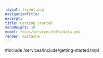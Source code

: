 ```yaml
---
layout: layout.pug
navigationTitle:
excerpt:
title: Getting Started
menuWeight: 10
model: /dcos/services/hdfs/data.yml
render: mustache
---
```


#include /services/include/getting-started.tmpl
